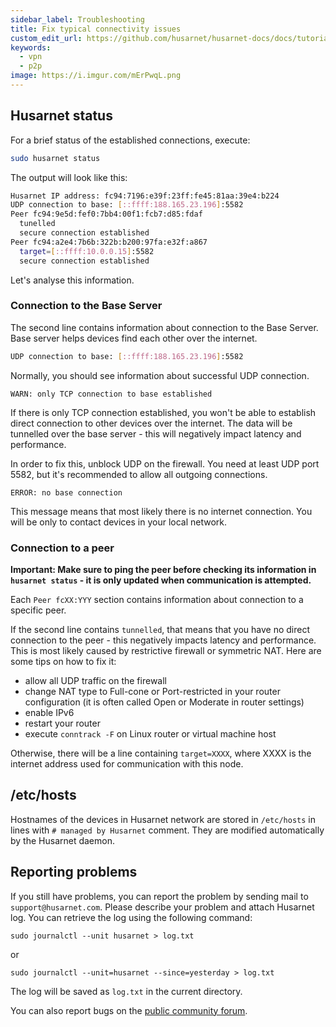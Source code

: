 ```yaml
---
sidebar_label: Troubleshooting
title: Fix typical connectivity issues
custom_edit_url: https://github.com/husarnet/husarnet-docs/docs/tutorial-troubleshooting
keywords:
  - vpn
  - p2p
image: https://i.imgur.com/mErPwqL.png
---
```


## Husarnet status

For a brief status of the established connections, execute:

```bash
sudo husarnet status
```

The output will look like this:

```bash
Husarnet IP address: fc94:7196:e39f:23ff:fe45:81aa:39e4:b224
UDP connection to base: [::ffff:188.165.23.196]:5582
Peer fc94:9e5d:fef0:7bb4:00f1:fcb7:d85:fdaf
  tunelled
  secure connection established
Peer fc94:a2e4:7b6b:322b:b200:97fa:e32f:a867
  target=[::ffff:10.0.0.15]:5582
  secure connection established
```

Let's analyse this information.

### Connection to the Base Server

The second line contains information about connection to the Base Server. Base server helps devices find each other over the internet.

```bash
UDP connection to base: [::ffff:188.165.23.196]:5582
```

Normally, you should see information about successful UDP connection.

```
WARN: only TCP connection to base established
```

If there is only TCP connection established, you won't be able to establish direct connection to other devices over the internet. The data will be tunnelled over the base server - this will negatively impact latency and performance.

In order to fix this, unblock UDP on the firewall. You need at least UDP port 5582, but it's recommended to allow all outgoing connections.

```
ERROR: no base connection
```

This message means that most likely there is no internet connection. You will be only to contact devices in your local network.

### Connection to a peer

**Important: Make sure to ping the peer before checking its information in `husarnet status` - it is only updated when communication is attempted.**

Each `Peer fcXX:YYY` section contains information about connection to a specific peer.

If the second line contains `tunnelled`, that means that you have no direct connection to the peer - this negatively impacts latency and performance. This is most likely caused by restrictive firewall or symmetric NAT. Here are some tips on how to fix it:

- allow all UDP traffic on the firewall
- change NAT type to Full-cone or Port-restricted in your router configuration (it is often called Open or Moderate in router settings)
- enable IPv6
- restart your router
- execute `conntrack -F` on Linux router or virtual machine host

Otherwise, there will be a line containing `target=XXXX`, where XXXX is the internet address used for communication with this node.

## /etc/hosts

Hostnames of the devices in Husarnet network are stored in `/etc/hosts` in lines with `# managed by Husarnet` comment. They are modified automatically by the Husarnet daemon.

## Reporting problems

If you still have problems, you can report the problem by sending mail to `support@husarnet.com`. Please describe your problem and attach Husarnet log. You can retrieve the log using the following command:

```
sudo journalctl --unit husarnet > log.txt
```
or
```
sudo journalctl --unit=husarnet --since=yesterday > log.txt
```

The log will be saved as `log.txt` in the current directory.

You can also report bugs on the [public community forum](https://community.husarnet.com).
